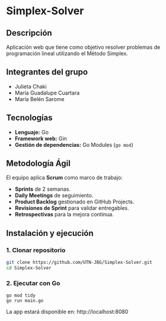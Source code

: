 # Simplex-Solver

## Descripción
Aplicación web que tiene como objetivo resolver problemas de programación lineal utilizando el Método Simplex. 

## Integrantes del grupo 
- Julieta Chaki
- María Guadalupe Cuartara 
- María Belén Sarome

## Tecnologías
- **Lenguaje:** Go
- **Framework web:** Gin
- **Gestión de dependencias:** Go Modules (`go mod`)

## Metodología Ágil
El equipo aplica **Scrum** como marco de trabajo:
- **Sprints** de 2 semanas.
- **Daily Meetings** de seguimiento.
- **Product Backlog** gestionado en GitHub Projects.
- **Revisiones de Sprint** para validar entregables.
- **Retrospectivas** para la mejora continua.

## Instalación y ejecución

### 1. Clonar repositorio
```bash
git clone https://github.com/UTN-JBG/Simplex-Solver.git
cd Simplex-Solver
```

### 2. Ejecutar con Go
```
go mod tidy
go run main.go
```

La app estará disponible en:
 http://localhost:8080
